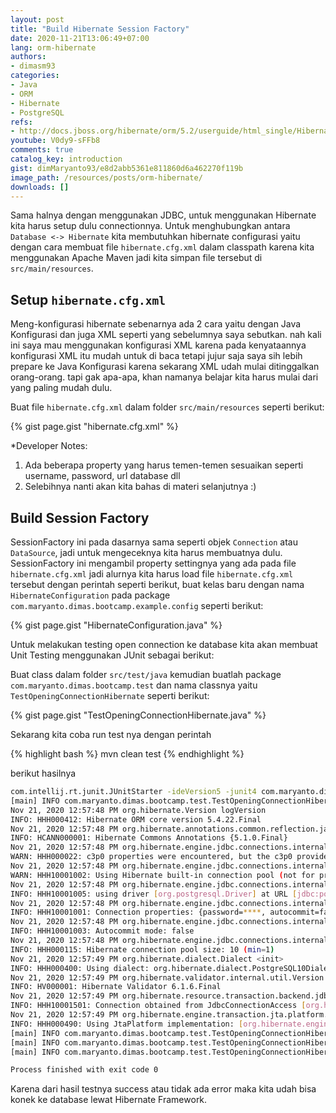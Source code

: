 ```yaml
---
layout: post
title: "Build Hibernate Session Factory"
date: 2020-11-21T13:06:49+07:00
lang: orm-hibernate
authors:
- dimasm93
categories:
- Java
- ORM
- Hibernate
- PostgreSQL
refs: 
- http://docs.jboss.org/hibernate/orm/5.2/userguide/html_single/Hibernate_User_Guide.html
youtube: V0dy9-sFFb8
comments: true
catalog_key: introduction
gist: dimMaryanto93/e8d2abb5361e811860d6a462270f119b
image_path: /resources/posts/orm-hibernate/
downloads: []
---
```


Sama halnya dengan menggunakan JDBC, untuk menggunakan Hibernate kita harus setup dulu connectionnya. Untuk menghubungkan antara `Database <-> Hibernate` kita membutuhkan hibernate configurasi yaitu dengan cara membuat file `hibernate.cfg.xml` dalam classpath karena kita menggunakan Apache Maven jadi kita simpan file tersebut di `src/main/resources`.

## Setup `hibernate.cfg.xml`

Meng-konfigurasi hibernate sebenarnya ada 2 cara yaitu dengan Java Konfigurasi dan juga XML seperti yang sebelumnya saya sebutkan. nah kali ini saya mau menggunakan konfigurasi XML karena pada kenyataannya konfigurasi XML itu mudah untuk di baca tetapi jujur saja saya sih lebih prepare ke Java Konfigurasi karena sekarang XML udah mulai ditinggalkan orang-orang. tapi gak apa-apa, khan namanya belajar kita harus mulai dari yang paling mudah dulu.

Buat file `hibernate.cfg.xml` dalam folder `src/main/resources` seperti berikut:

{% gist page.gist "hibernate.cfg.xml" %}

*Developer Notes:

1. Ada beberapa property yang harus temen-temen sesuaikan seperti username, password, url database dll
2. Selebihnya nanti akan kita bahas di materi selanjutnya :)

## Build Session Factory

SessionFactory ini pada dasarnya sama seperti objek `Connection` atau `DataSource`, jadi untuk mengeceknya kita harus membuatnya dulu. SessionFactory ini mengambil property settingnya yang ada pada file `hibernate.cfg.xml` jadi alurnya kita harus load file `hibernate.cfg.xml` tersebut dengan perintah seperti berikut, buat kelas baru dengan nama `HibernateConfiguration` pada package `com.maryanto.dimas.bootcamp.example.config` seperti berikut:

{% gist page.gist "HibernateConfiguration.java" %}

Untuk melakukan testing open connection ke database kita akan membuat Unit Testing menggunakan JUnit sebagai berikut:

Buat class dalam folder `src/test/java` kemudian buatlah package `com.maryanto.dimas.bootcamp.test` dan nama classnya yaitu `TestOpeningConnectionHibernate` seperti berikut:

{% gist page.gist "TestOpeningConnectionHibernate.java" %}

Sekarang kita coba run test nya dengan perintah 

{% highlight bash %}
mvn clean test
{% endhighlight %}

berikut hasilnya

```bash
com.intellij.rt.junit.JUnitStarter -ideVersion5 -junit4 com.maryanto.dimas.bootcamp.test.TestOpeningConnectionHibernate
[main] INFO com.maryanto.dimas.bootcamp.test.TestOpeningConnectionHibernate - init hibernate session
Nov 21, 2020 12:57:48 PM org.hibernate.Version logVersion
INFO: HHH000412: Hibernate ORM core version 5.4.22.Final
Nov 21, 2020 12:57:48 PM org.hibernate.annotations.common.reflection.java.JavaReflectionManager <clinit>
INFO: HCANN000001: Hibernate Commons Annotations {5.1.0.Final}
Nov 21, 2020 12:57:48 PM org.hibernate.engine.jdbc.connections.internal.ConnectionProviderInitiator instantiateC3p0Provider
WARN: HHH000022: c3p0 properties were encountered, but the c3p0 provider class was not found on the classpath; these properties are going to be ignored.
Nov 21, 2020 12:57:48 PM org.hibernate.engine.jdbc.connections.internal.DriverManagerConnectionProviderImpl configure
WARN: HHH10001002: Using Hibernate built-in connection pool (not for production use!)
Nov 21, 2020 12:57:48 PM org.hibernate.engine.jdbc.connections.internal.DriverManagerConnectionProviderImpl buildCreator
INFO: HHH10001005: using driver [org.postgresql.Driver] at URL [jdbc:postgresql://localhost:5432/hibernate_core]
Nov 21, 2020 12:57:48 PM org.hibernate.engine.jdbc.connections.internal.DriverManagerConnectionProviderImpl buildCreator
INFO: HHH10001001: Connection properties: {password=****, autocommit=false, user=bootcamp}
Nov 21, 2020 12:57:48 PM org.hibernate.engine.jdbc.connections.internal.DriverManagerConnectionProviderImpl buildCreator
INFO: HHH10001003: Autocommit mode: false
Nov 21, 2020 12:57:48 PM org.hibernate.engine.jdbc.connections.internal.DriverManagerConnectionProviderImpl$PooledConnections <init>
INFO: HHH000115: Hibernate connection pool size: 10 (min=1)
Nov 21, 2020 12:57:49 PM org.hibernate.dialect.Dialect <init>
INFO: HHH000400: Using dialect: org.hibernate.dialect.PostgreSQL10Dialect
Nov 21, 2020 12:57:49 PM org.hibernate.validator.internal.util.Version <clinit>
INFO: HV000001: Hibernate Validator 6.1.6.Final
Nov 21, 2020 12:57:49 PM org.hibernate.resource.transaction.backend.jdbc.internal.DdlTransactionIsolatorNonJtaImpl getIsolatedConnection
INFO: HHH10001501: Connection obtained from JdbcConnectionAccess [org.hibernate.engine.jdbc.env.internal.JdbcEnvironmentInitiator$ConnectionProviderJdbcConnectionAccess@48df4071] for (non-JTA) DDL execution was not in auto-commit mode; the Connection 'local transaction' will be committed and the Connection will be set into auto-commit mode.
Nov 21, 2020 12:57:49 PM org.hibernate.engine.transaction.jta.platform.internal.JtaPlatformInitiator initiateService
INFO: HHH000490: Using JtaPlatform implementation: [org.hibernate.engine.transaction.jta.platform.internal.NoJtaPlatform]
[main] INFO com.maryanto.dimas.bootcamp.test.TestOpeningConnectionHibernate - destroy hibernate session!
[main] INFO com.maryanto.dimas.bootcamp.test.TestOpeningConnectionHibernate - init hibernate session
[main] INFO com.maryanto.dimas.bootcamp.test.TestOpeningConnectionHibernate - destroy hibernate session!

Process finished with exit code 0

```

Karena dari hasil testnya success atau tidak ada error maka kita udah bisa konek ke database lewat Hibernate Framework.

